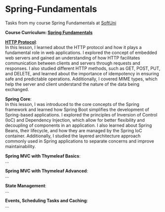 # Spring-Fundamentals
Tasks from my course Spring Fundamentals at <a href="https://softuni.bg/">SoftUni</a> 

<b> Course Curriculum: <a href="https://softuni.bg/trainings/4843/spring-fundamentals-january-2025">Spring Fundamentals</a> </b>

**[HTTP Protocol](https://github.com/trayanaboykova/Spring-Fundamentals/tree/main/HTTP%20Protocol/java-web-http-protocol-demo-master)**: <br>
In this lesson, I learned about the HTTP protocol and how it plays a fundamental role in web applications. I explored the concept of embedded web servers and gained an understanding of how HTTP facilitates communication between clients and servers through requests and responses. I also studied different HTTP methods, such as GET, POST, PUT, and DELETE, and learned about the importance of idempotency in ensuring safe and predictable operations. Additionally, I covered MIME types, which help the server and client understand the nature of the data being exchanged.

**Spring Core**: <br>
In this lesson, I was introduced to the core concepts of the Spring framework and learned how Spring Boot simplifies the development of Spring-based applications. I explored the principles of Inversion of Control (IoC) and Dependency Injection, which allow for better flexibility and decoupling of components in an application. I also learned about Spring Beans, their lifecycle, and how they are managed by the Spring IoC container. Additionally, I studied the layered architecture approach commonly used in Spring applications to separate concerns and improve maintainability.

**Spring MVC with Thymeleaf Basics**: <br>
...

**Spring MVC with Thymeleaf Advanced**: <br>
...

**State Management**: <br>
...

**Events, Scheduling Tasks and Caching**: <br>
...
